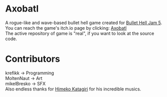 # Axobatl
A rogue-like and wave-based bullet hell game created for [Bullet Hell Jam 5](https://itch.io/jam/bullet-hell-v). <br>
You can reach the game's itch.io page by clicking: [Axobatl](https://krefikk.itch.io/axobatl) <br>
The active repository of game is "real", if you want to look at the source code.

# Contributors
krefikk -> Programming<br>
MoltenNaut -> Art<br>
mikelBresko -> SFX<br>
Also endless thanks for [Himeko Katagiri](https://seifukusound.bandcamp.com) for his incredible musics.
